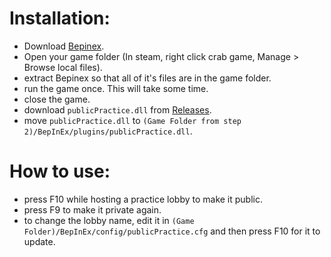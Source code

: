 # Installation:

- Download [Bepinex](https://builds.bepinex.dev/projects/bepinex_be/577/BepInEx_UnityIL2CPP_x64_ec79ad0_6.0.0-be.577.zip).
- Open your game folder (In steam, right click crab game, Manage > Browse local files).
- extract Bepinex so that all of it's files are in the game folder.
- run the game once. This will take some time.
- close the game.
- download `publicPractice.dll` from [Releases](https://github.com/o7Moon/CrabGame.PublicPractice/releases).
- move `publicPractice.dll` to `(Game Folder from step 2)/BepInEx/plugins/publicPractice.dll`.

# How to use:
- press F10 while hosting a practice lobby to make it public.
- press F9 to make it private again.
- to change the lobby name, edit it in `(Game Folder)/BepInEx/config/publicPractice.cfg` and then press F10 for it to update.
